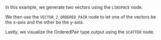 <!--Add SEO here-->

In this example, we generate two vectors using the `LINSPACE` node.

We then use the `VECTOR_2_ORDERED_PAIR` node to let one of the vectors be the x-axis and the other be the y-axis.

Lastly, we visualize the OrderedPair type output using the `SCATTER` node.